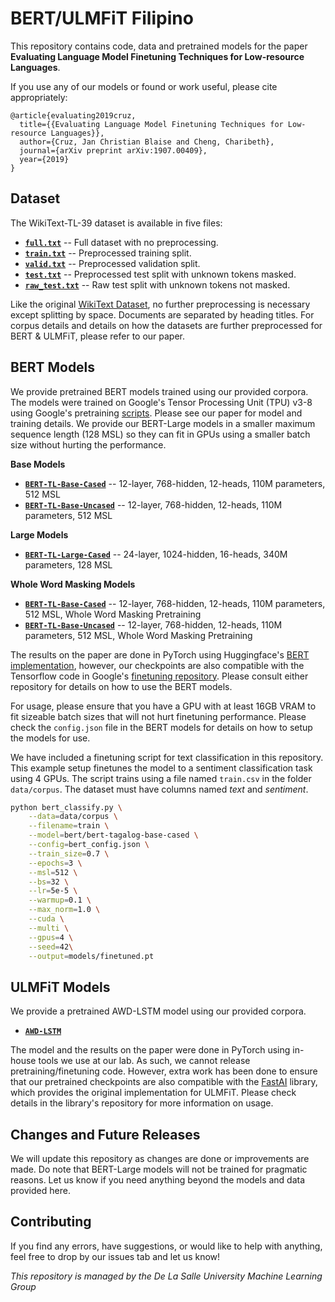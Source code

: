 # BERT/ULMFiT Filipino
This repository contains code, data and pretrained models for the paper **Evaluating Language Model Finetuning Techniques for Low-resource Languages**.

If you use any of our models or found or work useful, please cite appropriately:
```
@article{evaluating2019cruz,
  title={{Evaluating Language Model Finetuning Techniques for Low-resource Languages}},
  author={Cruz, Jan Christian Blaise and Cheng, Charibeth},
  journal={arXiv preprint arXiv:1907.00409},
  year={2019}
}
```

## Dataset
The WikiText-TL-39 dataset is available in five files:
* [**```full.txt```**](https://storage.googleapis.com/blaisecruz/datasets/wikitext-tl-39/full.txt) -- Full dataset with no preprocessing.
* [**```train.txt```**](https://storage.googleapis.com/blaisecruz/datasets/wikitext-tl-39/train.txt) -- Preprocessed training split.
* [**```valid.txt```**](https://storage.googleapis.com/blaisecruz/datasets/wikitext-tl-39/valid.txt) -- Preprocessed validation split.
* [**```test.txt```**](https://storage.googleapis.com/blaisecruz/datasets/wikitext-tl-39/test.txt) -- Preprocessed test split with unknown tokens masked.
* [**```raw_test.txt```**](https://storage.googleapis.com/blaisecruz/datasets/wikitext-tl-39/raw_test.txt) -- Raw test split with unknown tokens not masked.

Like the original [WikiText Dataset](https://blog.einstein.ai/the-wikitext-long-term-dependency-language-modeling-dataset/), no further preprocessing is necessary except splitting by space. Documents are separated by heading titles. For corpus details and details on how the datasets are further preprocessed for BERT & ULMFiT, please refer to our paper.

## BERT Models
We provide pretrained BERT models trained using our provided corpora. The models were trained on Google's Tensor Processing Unit (TPU) v3-8 using Google's pretraining [scripts](https://github.com/google-research/bert). Please see our paper for model and training details. We provide our BERT-Large models in a smaller maximum sequence length (128 MSL) so they can fit in GPUs using a smaller batch size without hurting the performance.

**Base Models**
* [**```BERT-TL-Base-Cased```**](https://storage.googleapis.com/blaisecruz/bert-tagalog/models-512/bert-tagalog-base-cased.zip) -- 12-layer, 768-hidden, 12-heads, 110M parameters, 512 MSL
* [**```BERT-TL-Base-Uncased```**](https://storage.googleapis.com/blaisecruz/bert-tagalog/models-512/bert-tagalog-base-uncased.zip) -- 12-layer, 768-hidden, 12-heads, 110M parameters, 512 MSL

**Large Models**
* [**```BERT-TL-Large-Cased```**](https://storage.googleapis.com/blaisecruz/bert-tagalog/models/bert-tagalog-large-cased.zip) -- 24-layer, 1024-hidden, 16-heads, 340M parameters, 128 MSL

**Whole Word Masking Models**
* [**```BERT-TL-Base-Cased```**](https://storage.googleapis.com/blaisecruz/bert-tagalog/models-512/bert-tagalog-base-cased-WWM.zip) -- 12-layer, 768-hidden, 12-heads, 110M parameters, 512 MSL, Whole Word Masking Pretraining
* [**```BERT-TL-Base-Uncased```**](https://storage.googleapis.com/blaisecruz/bert-tagalog/models-512/bert-tagalog-base-uncased-WWM.zip) -- 12-layer, 768-hidden, 12-heads, 110M parameters, 512 MSL, Whole Word Masking Pretraining

The results on the paper are done in PyTorch using Huggingface's [BERT implementation](https://github.com/huggingface/transformers), however, our checkpoints are also compatible with the Tensorflow code in Google's [finetuning repository](https://github.com/google-research/bert). Please consult either repository for details on how to use the BERT models.

For usage, please ensure that you have a GPU with at least 16GB VRAM to fit sizeable batch sizes that will not hurt finetuning performance. Please check the ```config.json``` file in the BERT models for details on how to setup the models for use. 

We have included a finetuning script for text classification in this repository. This example setup finetunes the model to a sentiment classification task using 4 GPUs. The script trains using a file named ```train.csv``` in the folder ```data/corpus```. The dataset must have columns named *text* and *sentiment*.

```sh
python bert_classify.py \
    --data=data/corpus \
    --filename=train \
    --model=bert/bert-tagalog-base-cased \
    --config=bert_config.json \
    --train_size=0.7 \
    --epochs=3 \
    --msl=512 \
    --bs=32 \
    --lr=5e-5 \
    --warmup=0.1 \
    --max_norm=1.0 \
    --cuda \
    --multi \
    --gpus=4 \
    --seed=42\
    --output=models/finetuned.pt
```

## ULMFiT Models
We provide a pretrained AWD-LSTM model using our provided corpora.

* [**```AWD-LSTM```**](https://storage.googleapis.com/blaisecruz/ulmfit-tagalog/models/pretrained-wikitext-tl-39.zip)

The model and the results on the paper were done in PyTorch using in-house tools we use at our lab. As such, we cannot release pretraining/finetuning code. However, extra work has been done to ensure that our pretrained checkpoints are also compatible with the [FastAI](https://github.com/fastai/fastai) library, which provides the original implementation for ULMFiT. Please check details in the library's repository for more information on usage.

## Changes and Future Releases
We will update this repository as changes are done or improvements are made. Do note that BERT-Large models will not be trained for pragmatic reasons. Let us know if you need anything beyond the models and data provided here.

## Contributing
If you find any errors, have suggestions, or would like to help with anything, feel free to drop by our issues tab and let us know!

*This repository is managed by the De La Salle University Machine Learning Group*
